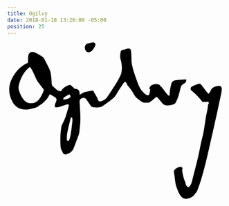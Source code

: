 ```yaml
---
title: Ogilvy
date: 2018-01-18 13:26:00 -05:00
position: 25
---
```


<svg version="1.1" id="Layer_1" xmlns="http://www.w3.org/2000/svg" xmlns:xlink="http://www.w3.org/1999/xlink" x="0px" y="0px"
	 viewBox="0 0 234.3 170" style="enable-background:new 0 0 234.3 170;" xml:space="preserve">
<g>
	<path d="M192.4,40.1c0.2,1.7-0.3,2.8-1.3,3.7c-0.6,0.5-1.2,0.9-1.8,1.2c-1.9,1.1-2.7,2.8-3.2,5c-1.1,5.1-2.4,10.1-4.9,14.8
		c-0.7,1.2-1.6,1.8-3,2.3c-1.9,0.7-3.7,0.9-5.6,1c-2.7,0.2-4.7-0.9-6.3-2.9c-0.9-1.1-1.8-2.2-2.7-3.3c-0.6-0.8-1.3-1.5-2-2.2
		c-1.2-1.1-1.3-0.9-2.5,0.1c-2,1.8-4.2,3.5-6.4,5.1c-0.2,0.2-0.6,0.2-0.9,0.2c-0.7,0-1.5-0.1-2.2,0c-2.4,0.3-4.5-0.4-6.3-1.9
		c-1.1-0.8-2.2-1.6-3.3-2.4c-1.5-1.2-2.7-2.5-3.7-4.4c-1.8-3.5-4.1-6.8-6.9-9.7c-0.3-0.3-0.4-0.7-0.5-1.1c-0.4-1.7-1.7-3-2.8-3
		c-0.5,0.7-0.9,1.3-1.3,1.8c-2.4,3.6-4.9,7.1-7,10.9c-1.5,2.7-3.5,4.9-5.9,6.7c-3.3,2.4-6.5,5-10,7.2c-1.3,0.8-3.1,0.9-4.8,1.1
		c-1.3,0.1-2.7-0.1-4-0.2c-1.5-0.1-2.8-0.5-3.6-2c-1.3-2.1-2.8-4.1-4.2-6.2c-1.2-1.7-2.2-2.2-4.1-1.8c-2.6,0.5-3.6,1.8-3.4,4.4
		c0.3,6.2,0.9,12.3,0.8,18.5c0,4.8-0.7,9.6-1.2,14.4c-0.1,1-0.5,1.9-0.8,2.9c-1.7,4.5-3.4,9-5.1,13.5c-1.3,3.6-4,5.7-7.6,6.7
		c-2.6,0.7-3.7,0-4.6-2.5c-0.4-1.1-1.2-2-1.5-3.1c-0.4-1.6-0.5-3.2-0.6-4.8c-0.3-6.4-0.1-12.9,1-19.3c0.2-1.4,1-2.5,1.6-3.8
		c1.2-2.4,2.2-4.8,3.1-7.3c1.1-3.4,2.1-6.9,3.1-10.4c0.1-0.3,0.1-0.5,0.1-0.8c0.1-1.6-0.3-1.9-1.8-1.5c-2.7,0.8-5.3,1.8-8,2.6
		c-1.1,0.3-2.3,0.5-3.5,0.6c-1.3,0.1-1.8-0.5-1.7-1.8c0.1-1.1,0.4-2.3,0.9-3.3c1.6-3.8,1.4-4.7-2.1-6.8c-1.3-0.8-2.7-1.5-4.2-2.3
		c-2,4.3-4.9,7.4-8.3,10.3c-0.9,0.7-1.9,1.2-2.9,1.8c-0.2,0.1-0.3,0.2-0.5,0.3c-0.9,0.6-1.6,1.5-2.6,1.8c-3.4,0.9-6.9,2.1-10.3,2.3
		c-7,0.4-12.5-2.4-15.8-8.9c-5.3-10.2-3.8-19.8,2.4-29c3.5-5.2,8-9.4,13.8-12c0.4-0.2,0.8-1,0.8-1.5c0.1-1.2,0-2.5,0.1-3.7
		c0-0.8,0.1-1.5,0.1-2.3c0.4-4.2,4.1-5.4,7.1-4.1c3,1.3,5.7,3.1,8.4,4.8c0.8,0.5,1.4,1.5,1.9,2.4c2.1,4,4.3,8,6,12.1
		c0.9,2.3,1.1,4.9,1.4,7.4c0.3,2.6,0.3,5.3,0.6,8c0,0.5,0.4,1.1,0.8,1.5c1.2,1.2,2.6,2.3,3.9,3.5c1.1,1,2.4,1.8,4,2
		c0.9,0.1,1.6,0.1,2-1c0.2-0.6,0.8-1.2,1.3-1.7c1.8-1.7,3.9-3.1,6.4-3.8c1.2-0.3,2.2-0.2,2.9,1c0.3,0.4,0.8,0.7,1.2,1
		c0.3,0.2,0.7,0.3,0.8,0.6c0.5,1.2,1.5,1.4,2.6,1.5c2.5,0.3,3.8,1.6,3.9,4.1c0,0.6,0.1,1.3,0.2,2.3c1.1-0.7,2-1.3,2.8-1.8
		c0.7-0.4,1.5-0.9,2.3-1.1c2.8-0.6,5.6-1.2,8.5-1.7c0.3-0.1,0.9,0.2,1.1,0.5c1.5,2.5,2.9,5.1,4.3,7.6c0.2,0.3,0.3,0.7,0.3,1.1
		c0.5,2.1,1.6,2.9,3.7,2.3c2.9-0.9,5.3-2.5,6.9-5c3-4.4,5.9-8.9,8.7-13.4c1.3-2.1,2.6-4.2,3.7-6.4c1-1.9,2.1-3.9,2.5-5.9
		c0.9-4.7,0.6-9.5-0.8-14.1c-0.8-2.7-0.6-5.2-0.1-7.8c0.3-1.7,1.2-2.8,3.2-2.9c0.9,0,1.7-0.5,2.6-0.7c0.8-0.2,1.6-0.5,2.5-0.5
		c1.7-0.2,2.6,0.4,2.8,2.1c0.4,2.5,0.5,5,0.6,7.5c0.1,2-0.1,4.1,0.3,6.1c0.6,3.4,1.4,6.8,2.5,10c1.4,4.5,3.1,9,4.8,13.4
		c1.4,3.7,3.7,6.7,6.6,9.4c0.7,0.6,1.6,1.1,2.4,1.5c1.1,0.5,2.2,0.2,2.6-1c0.5-1.5,0.7-3.2,1-4.8c0-0.1,0-0.3-0.1-0.3
		c-0.7-0.4-1-1-0.7-1.7c0.4-0.9,0.9-1.9,1.7-2.4c2.2-1.4,4.6-2,7.3-1.4c1.2,0.3,2.2,0.6,2.7,1.9c0.2,0.4,0.8,0.6,1.2,1
		c1,1.2,1.9,2.4,2.8,3.6c1.3,1.6,2.5,3.2,3.8,4.8c0.4,0.5,1.2,0.8,2,1.3c0.2-2.1,0.2-3.9,0.5-5.7c0.4-2.5,0.8-4.9,1.5-7.4
		c0.5-2.1,2.1-3.5,4.2-3.8C184.7,40.5,188.5,40.3,192.4,40.1z M25.3,65.7c3.8,0.1,6.6-1.3,8.8-4.1c2.1-2.8,3.7-5.8,4.9-9.1
		c0.3-0.9,0.3-1.6-0.4-2.4c-0.8-0.9-1.5-1.9-2.2-2.8c-1.7-2.4-3.8-4.6-5.1-7.3c-1.9-4.2-3.5-8.6-6.2-12.5c-0.4-0.5-0.8-0.9-1.4-0.4
		c-1.1,0.9-2.1,1.8-3.1,2.9c-4.2,4.5-6.5,10-8.1,15.9c-0.4,1.7-0.6,3.3-0.2,5c1,3.9,2.7,7.5,5.1,10.7C19.4,64.3,22.1,65.8,25.3,65.7
		z M65.7,106.6c0.6-1.1,1.2-2,1.5-3c0.5-1.8,0.9-3.7,1.2-5.5c0.6-4.2,1.1-8.5,1.6-12.7c0.1-1,0.1-2,0-3c-0.1-0.8-0.5-1.5-1.6-1.6
		c-1.3,5.6-2.8,11.2-3.9,16.8c-0.5,2.2-0.4,4.5-0.5,6.8C64,105.4,64.4,106.4,65.7,106.6z M66.8,56.3c-0.2,0-0.4,0.1-0.5,0.1
		c-1.6,0.9-3.2,1.7-4.7,2.6c-1,0.6-1.5,1.5-1.4,2.7c1.6,0.1,4.3-0.5,6-1.3C68.3,59.3,68.5,58.2,66.8,56.3z"/>
	<path d="M215.9,63.9c-0.5,0.2-0.9,0.4-1.3,0.4c-1.4,0-2.8,0-4.2,0c-0.3,0-0.7-0.2-0.9-0.5c-3.3-4.3-7-8.2-11.3-11.6
		c-1.5-1.1-1.3-3.7,0.4-4.5c2.2-1.1,4.5-2,6.8-2.8c1.4-0.5,2.6,0,3.5,1.2c1.8,2.5,3.6,4.9,5.4,7.3c0.5,0.7,1.2,1.4,1.9,2.2
		c0.9-0.6,1.6-1.4,2.1-2.6c0.5-1.1,1-2.4,1.9-3.2c2-1.8,4.5-2.7,7.2-2.7c2.3,0,3,0.7,3.2,3.2c0.1,1.7-0.3,3.4-0.6,5.1
		c-2.9,13.4-5.7,26.8-8.8,40.2c-4.2,17.9-7.7,36-13.2,53.6c-1.2,3.8-2.6,7.5-4,11.2c-0.4,1-1.3,1.7-2,2.6c-0.1,0.1-0.1,0.2-0.2,0.3
		c-2,3.4-7.5,5.9-11.3,5.1c-1.7-0.4-3-1.6-4-2.9c-2.1-2.6-3.1-5.8-4.3-8.9c-1.9-4.9-1.8-10.2-2.8-15.3c-0.4-1.8-0.4-3.3,1-4.5
		c1.7-1.6,3.8-2.6,6.2-2.5c1.6,0.1,2,0.9,1.6,2.5c-0.2,0.8-0.2,1.7,0,2.5c0.7,4,1.6,7.9,3.3,11.6c0.1,0.3,0.1,0.6,0.1,0.9
		c0.2,1.9,1.2,3.2,2.7,4.2c0.2,0.1,0.8,0,1.1-0.3c2-1.7,2.7-4.1,3.3-6.5c2.3-8.9,4.6-17.7,6.7-26.7c1.6-6.6,2.5-13.4,4.3-19.9
		c2.1-7.7,2.7-15.6,4.1-23.3c0.4-2.1,0.9-4.1,1.3-6.2c0.3-1.4,0.4-2.9,0.6-4.3c0.1-0.9,0.1-1.6,0.7-2.4
		C217.2,65.6,216.5,64.7,215.9,63.9z"/>
	<path d="M83.4,6c0.1-2.3,0.9-3.9,3-4.5c1.7-0.5,3.5-1.1,5.3-1.2c2.7-0.2,3.8,1.7,2.6,4.1c-0.8,1.6-1.8,3.2-3,4.6
		c-0.7,0.8-1.8,1.4-2.8,1.7c-2.4,0.8-4.5-1-5-3.8C83.4,6.6,83.4,6.2,83.4,6z"/>
</g>
</svg>
